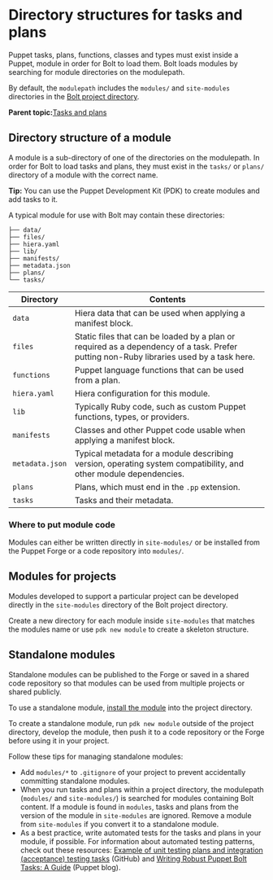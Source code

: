 # Directory structures for tasks and plans

Puppet tasks, plans, functions, classes and types must exist inside a Puppet, module in order for Bolt to load them. Bolt loads modules by searching for module directories on the modulepath.

By default, the `modulepath` includes the `modules/` and `site-modules` directories in the [Bolt project directory](bolt_project_directories.md#).

**Parent topic:**[Tasks and plans](writing_tasks_and_plans.md)

## Directory structure of a module

A module is a sub-directory of one of the directories on the modulepath. In order for Bolt to load tasks and plans, they must exist in the `tasks/` or `plans/` directory of a module with the correct name.

**Tip:** You can use the Puppet Development Kit \(PDK\) to create modules and add tasks to it.

A typical module for use with Bolt may contain these directories:

```
├── data/
├── files/
├── hiera.yaml
├── lib/
├── manifests/
├── metadata.json
├── plans/
└── tasks/
```

|Directory|Contents|
|---------|--------|
|`data`|Hiera data that can be used when applying a manifest block.|
|`files`|Static files that can be loaded by a plan or required as a dependency of a task. Prefer putting non-Ruby libraries used by a task here.|
|`functions`|Puppet language functions that can be used from a plan.|
|`hiera.yaml`|Hiera configuration for this module.|
|`lib`|Typically Ruby code, such as custom Puppet functions, types, or providers.|
|`manifests`|Classes and other Puppet code usable when applying a manifest block.|
|`metadata.json`|Typical metadata for a module describing version, operating system compatibility, and other module dependencies.|
|`plans`|Plans, which must end in the `.pp` extension.|
|`tasks`|Tasks and their metadata.|

### Where to put module code

Modules can either be written directly in `site-modules/` or be installed from the Puppet Forge or a code repository into `modules/`.

## Modules for projects

Modules developed to support a particular project can be developed directly in the `site-modules` directory of the Bolt project directory.

Create a new directory for each module inside `site-modules` that matches the modules name or use `pdk new module` to create a skeleton structure.

## Standalone modules

Standalone modules can be published to the Forge or saved in a shared code repository so that modules can be used from multiple projects or shared publicly.

To use a standalone module, [install the module](bolt_installing_modules.md#) into the project directory.

To create a standalone module, run `pdk new module` outside of the project directory, develop the module, then push it to a code repository or the Forge before using it in your project.

Follow these tips for managing standalone modules:

-   Add `modules/*` to `.gitignore` of your project to prevent accidentally committing standalone modules.
-   When you run tasks and plans within a project directory, the modulepath \(`modules/` and `site-modules/`\) is searched for modules containing Bolt content. If a module is found in `modules`, tasks and plans from the version of the module in `site-modules` are ignored. Remove a module from `site-modules` if you convert it to a standalone module.
-   As a best practice, write automated tests for the tasks and plans in your module, if possible. For information about automated testing patterns, check out these resources: [Example of unit testing plans and integration \(acceptance\) testing tasks](https://github.com/puppetlabs/puppetlabs-facts) \(GitHub\) and [Writing Robust Puppet Bolt Tasks: A Guide](https://puppet.com/blog/writing-robust-puppet-bolt-tasks-guide) \(Puppet blog\).


